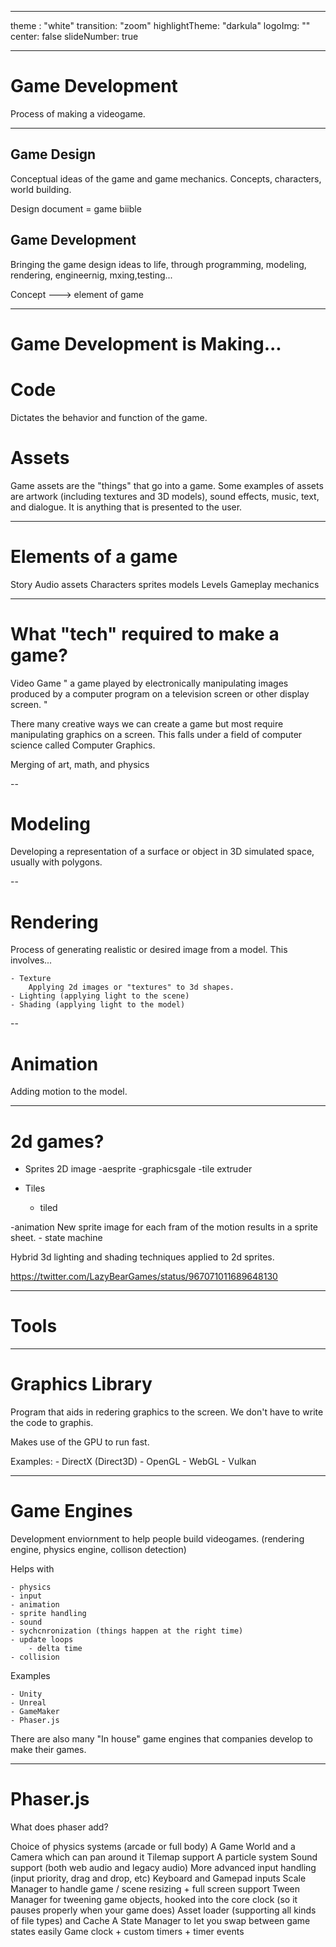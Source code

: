  ---
theme : "white"
transition: "zoom"
highlightTheme: "darkula"
logoImg: ""
center: false
slideNumber: true

---

# Game Development

Process of making a videogame. 


---

## Game Design

Conceptual ideas of the game and game mechanics. Concepts, characters, world building. 

Design document = game biible

## Game Development

Bringing the game design ideas to life, through programming, modeling, rendering, engineernig, mxing,testing...

Concept ---> element of game

---

# Game Development is Making...

# Code

Dictates the behavior and function of the game. 

# Assets

Game assets are the "things" that go into a game. Some examples of assets are artwork (including textures and 3D models), sound effects, music, text, and dialogue.
It is anything that is presented to the user.


---

# Elements of a game

Story
Audio assets
Characters
sprites
models
Levels
Gameplay mechanics

---

# What "tech" required to make a game?
Video Game
" a game played by electronically manipulating images produced by a computer program on a television screen or other display screen. "

There many creative ways we can create a game but most require manipulating graphics on a screen. This falls under a field of computer science called Computer Graphics. 


Merging of art, math, and physics

--

# Modeling

Developing a representation of a surface or object in 3D simulated space, usually with polygons.

--

# Rendering

Process of generating realistic or desired image from a model.
This involves...

    - Texture
        Applying 2d images or "textures" to 3d shapes.
    - Lighting (applying light to the scene)
    - Shading (applying light to the model)

--

# Animation

Adding motion to the model. 


---


# 2d games?

- Sprites
    2D image
    -aesprite
    -graphicsgale
    -tile extruder

- Tiles
    - tiled

-animation
    New sprite image for each fram of the motion results in a sprite sheet. 
    - state machine

Hybrid
    3d lighting and shading techniques applied to 2d sprites. 

https://twitter.com/LazyBearGames/status/967071011689648130

---

# Tools

---

# Graphics Library

Program that aids in redering graphics to the screen. 
We don't have to write the code to graphis.

Makes use of the GPU to run fast.

Examples:
    - DirectX (Direct3D)
    - OpenGL
    - WebGL
    - Vulkan

---


# Game Engines

Development enviornment to help people build videogames.
(rendering engine, physics engine, collison detection)

Helps with

    - physics
    - input
    - animation
    - sprite handling
    - sound
    - sychcnronization (things happen at the right time)
    - update loops
        - delta time
    - collision

Examples

    - Unity
    - Unreal
    - GameMaker
    - Phaser.js

There are also many "In house" game engines that companies develop to make their games.

---

# Phaser.js

What does phaser add? 

Choice of physics systems (arcade or full body)
A Game World and a Camera which can pan around it
Tilemap support
A particle system
Sound support (both web audio and legacy audio)
More advanced input handling (input priority, drag and drop, etc)
Keyboard and Gamepad inputs
Scale Manager to handle game / scene resizing + full screen support
Tween Manager for tweening game objects, hooked into the core clock (so it pauses properly when your game does)
Asset loader (supporting all kinds of file types) and Cache
A State Manager to let you swap between game states easily
Game clock + custom timers + timer events

